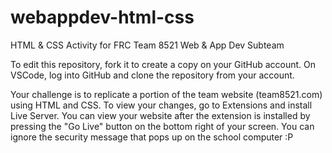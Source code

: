 # webappdev-html-css
HTML &amp; CSS Activity for FRC Team 8521 Web &amp; App Dev Subteam

To edit this repository, fork it to create a copy on your GitHub account. On VSCode, log into GitHub and clone the repository from your account. 

Your challenge is to replicate a portion of the team website (team8521.com) using HTML and CSS.
To view your changes, go to Extensions and install Live Server. You can view your website after the extension is installed by pressing the "Go Live" button on the bottom right of your screen. 
You can ignore the security message that pops up on the school computer :P
